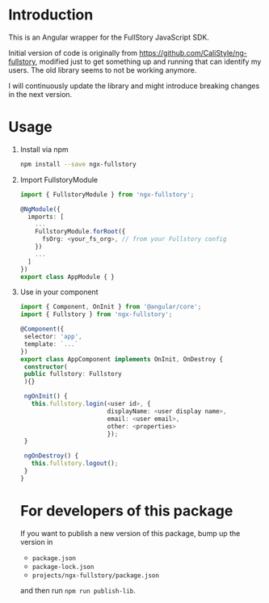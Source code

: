 # Introduction

This is an Angular wrapper for the FullStory JavaScript SDK.

Initial version of code is originally from https://github.com/CaliStyle/ng-fullstory, modified just to get something up and running that can identify my users. The old library seems to not be working anymore.

I will continuously update the library and might introduce breaking changes in the next version.

# Usage
1. Install via npm
   ```bash
   npm install --save ngx-fullstory
   ```
   
2. Import FullstoryModule

   ```typescript
   import { FullstoryModule } from 'ngx-fullstory';

   @NgModule({
     imports: [
       ...
       FullstoryModule.forRoot({
         fsOrg: <your_fs_org>, // from your Fullstory config
       })
       ...
     ]
   })
   export class AppModule { }
   ```

3. Use in your component

   ```typescript
   import { Component, OnInit } from '@angular/core';
   import { Fullstory } from 'ngx-fullstory';

   @Component({
    selector: 'app',
    template: `...`
   })
   export class AppComponent implements OnInit, OnDestroy {
    constructor(
    public fullstory: Fullstory
    ){}

    ngOnInit() {
      this.fullstory.login(<user id>, {
                           displayName: <user display name>,
                           email: <user email>,
                           other: <properties>
                           });
    }

    ngOnDestroy() {
      this.fullstory.logout();
    }
   }
   ```

   # For developers of this package
   If you want to publish a new version of this package, bump up the version in 
   - `package.json`
   - `package-lock.json`
   - `projects/ngx-fullstory/package.json`
   
   and then run `npm run publish-lib`.
